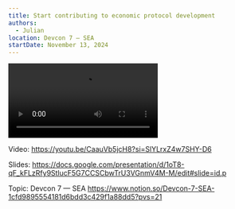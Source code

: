 ```yaml
---
title: Start contributing to economic protocol development
authors:
  - Julian
location: Devcon 7 — SEA
startDate: November 13, 2024
---
```


<video src="https://youtu.be/CaauVb5jcH8?si=SlYLrxZ4w7SHY-D6"></video>

Video: <https://youtu.be/CaauVb5jcH8?si=SlYLrxZ4w7SHY-D6>

Slides: <https://docs.google.com/presentation/d/1oT8-qF_kFLzRfy9StlucF5G7CCSCbwTrU3VGnmV4M-M/edit#slide=id.p>

Topic: Devcon 7 — SEA <https://www.notion.so/Devcon-7-SEA-1cfd9895554181d6bdd3c429f1a88dd5?pvs=21>
